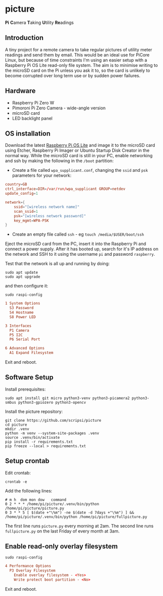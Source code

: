 # picture

**Pi** **C**amera **T**aking **U**tility **Re**adings

## Introduction

A tiny project for a remote camera to take regular pictures of utility meter readings and send them by email. This would be an ideal use for PiCore Linux, but because of time constraints I'm using an easier setup with a Raspberry Pi OS Lite read-only file system. The aim is to minimise writing to the microSD card on the Pi unless you ask it to, so the card is unlikely to become corrupted over long term use or by sudden power failures.

## Hardware

- Raspberry Pi Zero W
- Pimoroni Pi Zero Camera - wide-angle version
- microSD card
- LED backlight panel

## OS installation

Download the latest [Raspberry Pi OS Lite](https://www.raspberrypi.org/software/operating-systems/) and image it to the microSD card using Etcher, Raspberry Pi Imager or Ubuntu Startup Disk Creator in the normal way. While the microSD card is still in your PC, enable networking and ssh by making the following in the `/boot` partition:

- Create a file called `wpa_supplicant.conf`, changing the `ssid` and `psk` parameters for your network:

```conf
country=GB
ctrl_interface=DIR=/var/run/wpa_supplicant GROUP=netdev
update_config=1

network={
    ssid="[wireless network name]"
    scan_ssid=1
    psk="[wireless network password]"
    key_mgmt=WPA-PSK
}
```

- Create an empty file called `ssh` - eg `touch /media/$USER/boot/ssh`

Eject the microSD card from the PC, insert it into the Raspberry Pi and connect a power supply. After it has booted up, search for it's IP address on the network and SSH to it using the username `pi` and password `raspberry`.

Test that the network is all up and running by doing:

```shell
sudo apt update
sudo apt upgrade
```

and then configure it:

```shell
sudo raspi-config
```

```conf
1 System Options
  S3 Password
  S4 Hostname
  S8 Power LED

3 Interfaces
  P1 Camera
  P5 I2C
  P6 Serial Port

6 Advanced Options
  A1 Expand Filesystem
```

Exit and reboot.

## Software Setup

Install prerequisites:

```shell
sudo apt install git micro python3-venv python3-picamera2 python3-smbus python3-gpiozero python3-opencv
```

Install the picture repository:

```shell
git clone https://github.com/scripsi/picture
cd picture
mkdir .venv
python -m venv --system-site-packages .venv
source .venv/bin/activate
pip install -r requirements.txt
pip freeze --local > requirements.txt
```

## Setup crontab

Edit crontab:

```shell
crontab -e
```

Add the following lines:

```
# m h  dom mon dow   command
0 2 * * * /home/pi/picture/.venv/bin/python /home/pi/picture/picture.py
0 3 * * 5 [ $(date +"\%m") -ne $(date -d 7days +"\%m") ] && /home/pi/picture/.venv/bin/python /home/pi/picture/fullpicture.py
```

The first line runs `picture.py` every morning at 2am. The second line runs `fullpicture.py` on the last Friday of every month at 3am.

## Enable read-only overlay filesystem

```shell
sudo raspi-config
```

```conf
4 Performance Options
  P3 Overlay Filesystem
    Enable overlay filesystem - <Yes>
    Write protect boot partition - <No>
```

Exit and reboot.
